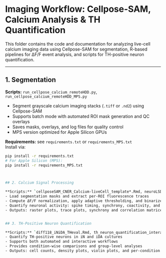# Imaging Workflow: Cellpose-SAM, Calcium Analysis & TH Quantification

This folder contains the code and documentation for analyzing live-cell calcium imaging data using Cellpose-SAM for segmentation, R-based pipelines for ΔF/F event analysis, and scripts for TH-positive neuron quantification.

---

## 1. Segmentation

**Scripts:** `run_cellpose_calcium_remoteHDD.py`, `run_cellpose_calcium_remoteHDD_MPS.py`  
- Segment grayscale calcium imaging stacks (`.tiff` or `.nd2`) using Cellpose-SAM  
- Supports batch mode with automated ROI mask generation and QC overlays  
- Saves masks, overlays, and log files for quality control  
- MPS version optimized for Apple Silicon GPUs  

**Requirements:** see `requirements.txt` or `requirements_MPS.txt`  
Install via:
```bash
pip install -r requirements.txt
# For Apple Silicon (MPS):
pip install -r requirements_MPS.txt



## 2. Calcium Signal Processing

**Scripts:** `cellposeSAM_CNER_Calcium-liveCell_template*.Rmd, neuroLSD_CalciumMaster.Rmd`
- Load segmentation masks and extract per-ROI fluorescence traces
- Compute ΔF/F normalization, apply adaptive thresholding, and binarize events
- Quantify neuronal activity: spike timing, synchrony, coactivity, and burst frequency
- Outputs: raster plots, trace plots, synchrony and correlation matrices, heatmaps, and summary metrics


## 3. TH-Positive Neuron Quantification

**Scripts:** `diff118_iNiDA_THeval.Rmd, th_neuron_quantification_interative.py`
- Quantify TH-positive neurons in iN and iDA cultures
- Supports both automated and interactive workflows
- Provides condition-wise comparisons and group-level analyses
- Outputs: cell counts, density plots, violin plots, and per-condition summary tables